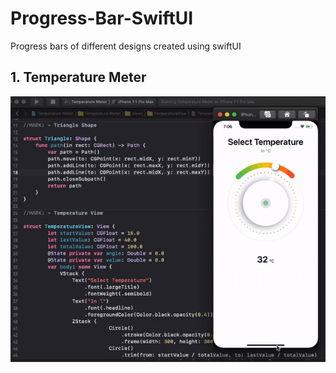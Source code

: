 # Progress-Bar-SwiftUI
Progress bars of different designs created using swiftUI

## 1. Temperature Meter

![](TemperatureMeter.gif)
